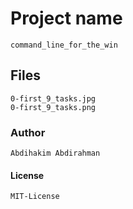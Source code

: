# Project name
	command_line_for_the_win

## Files
	0-first_9_tasks.jpg
	0-first_9_tasks.png	

### Author
	Abdihakim Abdirahman

#### License
	MIT-License


